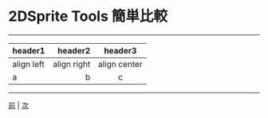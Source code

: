 
# 2DSprite Tools 簡単比較 

--- 

|header1|header2|header3|
|:--|--:|:--:|
|align left|align right|align center|
|a|b|c| 

---


[前](https://github.com/175B005/weekreport4) | [次](https://github.com/175B005/weekreport6)
